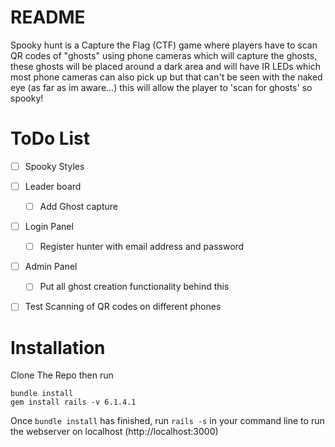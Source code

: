 # README
Spooky hunt is a Capture the Flag (CTF) game where players have to scan QR codes of "ghosts" using phone cameras which will capture the ghosts, these ghosts will be placed around a dark area and will have IR LEDs which most phone cameras can also pick up but that can't be seen with the naked eye (as far as im aware...) this will allow the player to 'scan for ghosts' so spooky!


# ToDo List

- [ ] Spooky Styles
- [ ] Leader board
    - [ ] Add Ghost capture
- [ ] Login Panel
    - [ ] Register hunter with email address and password
- [ ] Admin Panel
    - [ ] Put all ghost creation functionality behind this
- [ ] Test Scanning of QR codes on different phones
    


# Installation

Clone The Repo then run 
```
bundle install
gem install rails -v 6.1.4.1

```

Once `bundle install` has finished, run `rails -s` in your command line to run the webserver on localhost  (http://localhost:3000)
